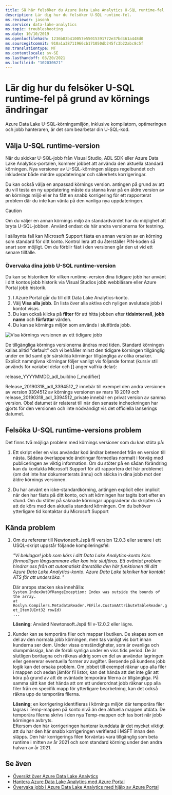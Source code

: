 ```yaml
---
title: Så här felsöker du Azure Data Lake Analytics U-SQL runtime-fel
description: Lär dig hur du felsöker U-SQL runtime-fel.
ms.reviewer: jasonh
ms.service: data-lake-analytics
ms.topic: troubleshooting
ms.date: 10/10/2019
ms.openlocfilehash: 1236b83b410057e55015391772e37bd461a448d0
ms.sourcegitcommit: 910a1a38711966cb171050db245fc3b22abc8c5f
ms.translationtype: MT
ms.contentlocale: sv-SE
ms.lasthandoff: 03/20/2021
ms.locfileid: "102030621"
---
```

# <a name="learn-how-to-troubleshoot-u-sql-runtime-failures-due-to-runtime-changes"></a>Lär dig hur du felsöker U-SQL runtime-fel på grund av körnings ändringar

Azure Data Lake U-SQL-körningsmiljön, inklusive kompilatorn, optimeringen och jobb hanteraren, är det som bearbetar din U-SQL-kod.

## <a name="choosing-your-u-sql-runtime-version"></a>Välja U-SQL runtime-version

När du skickar U-SQL-jobb från Visual Studio, ADL SDK eller Azure Data Lake Analytics-portalen, kommer jobbet att använda den aktuella standard körningen. Nya versioner av U-SQL-körningen släpps regelbundet och inkluderar både mindre uppdateringar och säkerhets korrigeringar.

Du kan också välja en anpassad körnings version. antingen på grund av att du vill testa en ny uppdatering måste du stanna kvar på en äldre version av en körnings miljö eller ha fått en snabb korrigering för ett rapporterat problem där du inte kan vänta på den vanliga nya uppdateringen.

> [!CAUTION]
> Om du väljer en annan körnings miljö än standardvärdet har du möjlighet att bryta U-SQL-jobben. Använd endast de här andra versionerna för testning.

I sällsynta fall kan Microsoft Support fästa en annan version av en körning som standard för ditt konto. Kontrol lera att du återställer PIN-koden så snart som möjligt. Om du förblir fäst i den versionen går den ut vid ett senare tillfälle.

### <a name="monitoring-your-jobs-u-sql-runtime-version"></a>Övervaka dina jobb U-SQL runtime-version

Du kan se historiken för vilken runtime-version dina tidigare jobb har använt i ditt kontos jobb historik via Visual Studios jobb webbläsare eller Azure Portal jobb historik.

1. I Azure Portal går du till ditt Data Lake Analytics-konto.
2. Välj **Visa alla jobb**. En lista över alla aktiva och nyligen avslutade jobb i kontot visas.
3. Du kan också klicka på **filter** för att hitta jobben efter **tidsintervall**, **jobb namn** och **författar** värden.
4. Du kan se körnings miljön som används i slutförda jobb.

![Visa körnings versionen av ett tidigare jobb](./media/runtime-troubleshoot/prior-job-usql-runtime-version-.png)

De tillgängliga körnings versionerna ändras med tiden. Standard körningen kallas alltid "default" och vi behåller minst den tidigare körningen tillgänglig under en tid samt gör särskilda körningar tillgängliga av olika orsaker. Explicit namngivna körningar följer vanligt vis följande format (kursiv stil används för variabel delar och [] anger valfria delar):

release_YYYYMMDD_adl_buildno [_modifier]

Release_20190318_adl_3394512_2 innebär till exempel den andra versionen av version 3394512 av körnings versionen av mars 18 2019 och release_20190318_adl_3394512_private innebär en privat version av samma version. Obs! datumet är relaterat till när den senaste incheckningen har gjorts för den versionen och inte nödvändigt vis det officiella lanserings datumet.


## <a name="troubleshooting-u-sql-runtime-version-issues"></a>Felsöka U-SQL runtime-versions problem

Det finns två möjliga problem med körnings versioner som du kan stöta på:

1. Ett skript eller en viss användar kod ändrar beteendet från en version till nästa. Sådana överlappande ändringar förmedlas normalt i förväg med publiceringen av viktig information. Om du stöter på en sådan förändring kan du kontakta Microsoft Support för att rapportera det här problemet (om det inte har dokumenterats ännu) och skicka in dina jobb mot den äldre körnings versionen.

2. Du har använt en icke-standardkörning, antingen explicit eller implicit när den har fästs på ditt konto, och att körningen har tagits bort efter en stund. Om du stöter på saknade körningar uppgraderar du skripten så att de körs med den aktuella standard körningen. Om du behöver ytterligare tid kontaktar du Microsoft Support

## <a name="known-issues"></a>Kända problem

1. Om du refererar till Newtonsoft.Jspå fil version 12.0.3 eller senare i ett USQL-skript uppstår följande kompileringsfel:

    *"Vi beklagar! jobb som körs i ditt Data Lake Analytics-konto körs förmodligen långsammare eller kan inte slutföras. Ett oväntat problem hindrar oss från att automatiskt återställa den här funktionen till ditt Azure Data Lake Analytics-konto. Azure Data Lake tekniker har kontakt ATS för att undersöka. "*  

    Där anrops stacken ska innehålla:  
    `System.IndexOutOfRangeException: Index was outside the bounds of the array.`  
    `at Roslyn.Compilers.MetadataReader.PEFile.CustomAttributeTableReader.get_Item(UInt32 rowId)`  
    `...`

    **Lösning**: Använd Newtonsoft.Jspå fil v-12.0.2 eller lägre.
2. Kunder kan se temporära filer och mappar i butiken. De skapas som en del av den normala jobb körningen, men tas vanligt vis bort innan kunderna ser dem. Under vissa omständigheter, som är ovanliga och slumpmässiga, kan de förbli synliga under en viss tids period. De är slutligen borttagna och räknas aldrig som en del av användar lagringen eller genererar eventuella former av avgifter. Beroende på kundens jobb logik kan det orsaka problem. Om jobbet till exempel räknar upp alla filer i mappen och sedan jämför fil listor, kan det hända att det inte går att köra på grund av att de oväntade temporära filerna är tillgängliga. På samma sätt kan det hända att om ett underordnat jobb räknar upp alla filer från en specifik mapp för ytterligare bearbetning, kan det också räkna upp de temporära filerna.  

    **Lösning**: en korrigering identifieras i körnings miljön där temporära filer lagras i Temp-mappen på konto nivå än den aktuella mappen utdata. De temporära filerna skrivs i den nya Temp-mappen och tas bort när jobb körningen avbryts.  
    Eftersom den här korrigeringen hanterar kunddata är det mycket viktigt att du har den här snabb korrigeringen verifierad i MSFT innan den släpps. Den här korrigerings filen förväntas vara tillgänglig som beta runtime i mitten av år 2021 och som standard körning under den andra halvan av år 2021. 


## <a name="see-also"></a>Se även

- [Översikt över Azure Data Lake Analytics](data-lake-analytics-overview.md)
- [Hantera Azure Data Lake Analytics med Azure Portal](data-lake-analytics-manage-use-portal.md)
- [Övervaka jobb i Azure Data Lake Analytics med hjälp av Azure Portal](data-lake-analytics-monitor-and-troubleshoot-jobs-tutorial.md)
